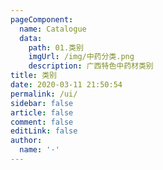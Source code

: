 ```yaml
---
pageComponent:
  name: Catalogue
  data:
    path: 01.类别
    imgUrl: /img/中药分类.png
    description: 广西特色中药材类别
title: 类别
date: 2020-03-11 21:50:54
permalink: /ui/
sidebar: false
article: false
comment: false
editLink: false
author:
  name: '·'
---
```

